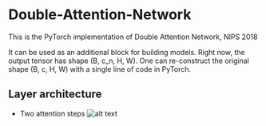 # Double-Attention-Network
This is the PyTorch implementation of Double Attention Network, NIPS 2018

It can be used as an additional block for building models. Right now, the output tensor has shape (B, c_n, H, W). One can
re-construct the original shape (B, c, H, W) with a single line of code in PyTorch.

## Layer architecture
- Two attention steps
![alt text](https://github.com/nguyenvo09/Double-Attention-Network/blob/master/images/model.png)


